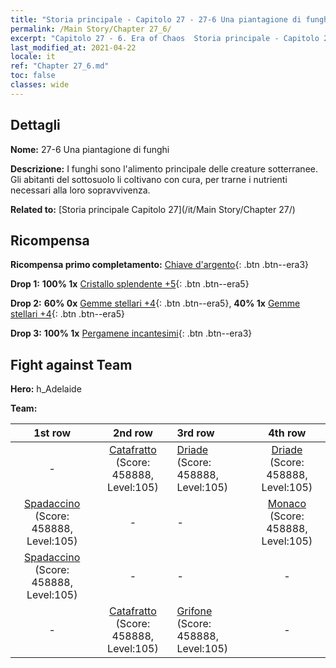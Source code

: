 ```yaml
---
title: "Storia principale - Capitolo 27 - 27-6 Una piantagione di funghi"
permalink: /Main Story/Chapter 27_6/
excerpt: "Capitolo 27 - 6. Era of Chaos  Storia principale - Capitolo 27_6. 27-6 Una piantagione di funghi"
last_modified_at: 2021-04-22
locale: it
ref: "Chapter 27_6.md"
toc: false
classes: wide
---
```


## Dettagli

 **Nome:** 27-6 Una piantagione di funghi

 **Descrizione:** I funghi sono l'alimento principale delle creature sotterranee. Gli abitanti del sottosuolo li coltivano con cura, per trarne i nutrienti necessari alla loro sopravvivenza.

 **Related to:** [Storia principale Capitolo 27](/it/Main Story/Chapter 27/)

## Ricompensa

 **Ricompensa primo completamento:** [Chiave d'argento](/ItemsIT/con_693/){: .btn .btn--era3}

 **Drop 1:** **100% 1x** [Cristallo splendente +5](/ItemsIT/mat_101/){: .btn .btn--era5}

 **Drop 2:** **60% 0x** [Gemme stellari +4](/ItemsIT/mat_93/){: .btn .btn--era5}, **40% 1x** [Gemme stellari +4](/ItemsIT/mat_93/){: .btn .btn--era5}

 **Drop 3:** **100% 1x** [Pergamene incantesimi](/ItemsIT/con_694/){: .btn .btn--era3}


## Fight against Team
 **Hero:** h_Adelaide

 **Team:**


  | 1st row | 2nd row | 3rd row | 4th row |
  |:----:|:----:|:----|:----:|
  | - | [Catafratto](/it/units/Cavalier/) (Score: 458888, Level:105)  | [Driade](/it/units/Sprite/) (Score: 458888, Level:105)  | [Driade](/it/units/Sprite/) (Score: 458888, Level:105)  |
  | [Spadaccino](/it/units/Swordsman/) (Score: 458888, Level:105)  | - | - | [Monaco](/it/units/Monk/) (Score: 458888, Level:105)  |
  | [Spadaccino](/it/units/Swordsman/) (Score: 458888, Level:105)  | - | - | - |
  | - | [Catafratto](/it/units/Cavalier/) (Score: 458888, Level:105)  | [Grifone](/it/units/Griffin/) (Score: 458888, Level:105)  | - |


